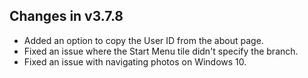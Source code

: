 ## Changes in v3.7.8

- Added an option to copy the User ID from the about page.
- Fixed an issue where the Start Menu tile didn't specify the branch.
- Fixed an issue with navigating photos on Windows 10.
